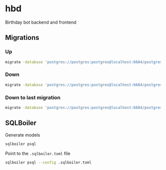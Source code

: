 # hbd
Birthday bot backend and frontend

## Migrations

### Up

```bash
migrate -database 'postgres://postgres:postgres@localhost:6684/postgres?sslmode=disable' -path ./migrations up
```

### Down

```bash
migrate -database 'postgres://postgres:postgres@localhost:6684/postgres?sslmode=disable' -path ./migrations down
```

### Down to last migration

```bash
migrate -database 'postgres://postgres:postgres@localhost:6684/postgres?sslmode=disable' -path ./migrations down 1
```

## SQLBoiler

Generate models

```bash
sqlboiler psql
```

Point to the `.sqlboiler.toml` file

```bash
sqlboiler psql --config .sqlboiler.toml
```
